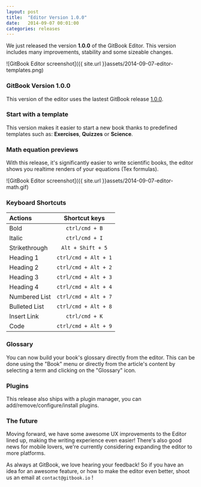 ```yaml
---
layout: post
title:  "Editor Version 1.0.0"
date:   2014-09-07 00:01:00
categories: releases
---
```


We just released the version **1.0.0** of the GitBook Editor. This version includes many improvements, stability and some sizeable changes.


<!-- more -->

![GitBook Editor screenshot]({{ site.url }}assets/2014-09-07-editor-templates.png)


### GitBook Version 1.0.0

This version of the editor uses the lastest GitBook release [1.0.0](https://www.gitbook.io/blog/releases/version-1-0-0).

### Start with a template

This version makes it easier to start a new book thanks to predefined templates such as: **Exercises**, **Quizzes** or **Science**.

### Math equation previews

With this release, it's significantly easier to write scientific books, the editor shows you realtime renders of your equations (Tex formulas).

![GitBook Editor screenshot]({{ site.url }}assets/2014-09-07-editor-math.gif)

### Keyboard Shortcuts

|      Actions      |     Shortcut keys     |
| :---------------- | :-------------------: |
| Bold              | `ctrl/cmd + B`        |
| Italic            | `ctrl/cmd + I`        |
| Strikethrough     | `Alt + Shift + 5`     |
| Heading 1         | `ctrl/cmd + Alt + 1`  |
| Heading 2         | `ctrl/cmd + Alt + 2`  |
| Heading 3         | `ctrl/cmd + Alt + 3`  |
| Heading 4         | `ctrl/cmd + Alt + 4`  |
| Numbered List     | `ctrl/cmd + Alt + 7`  |
| Bulleted List     | `ctrl/cmd + Alt + 8`  |
| Insert Link       | `ctrl/cmd + K`        |
| Code              | `ctrl/cmd + Alt + 9`  |

### Glossary

You can now build your book's glossary directly from the editor. This can be done using the "Book" menu or directly from the article's content by selecting a term and clicking on the "Glossary" icon.

### Plugins

This release also ships with a plugin manager, you can add/remove/configure/install plugins.

### The future

Moving forward, we have some awesome UX improvements to the Editor lined up, making the writing experience even easier! There's also good news for mobile lovers, we're currently considering expanding the editor to more platforms.

As always at GitBook, we love hearing your feedback! So if you have an idea for an awesome feature, or how to make the editor even better, shoot us an email at `contact@gitbook.io` !
